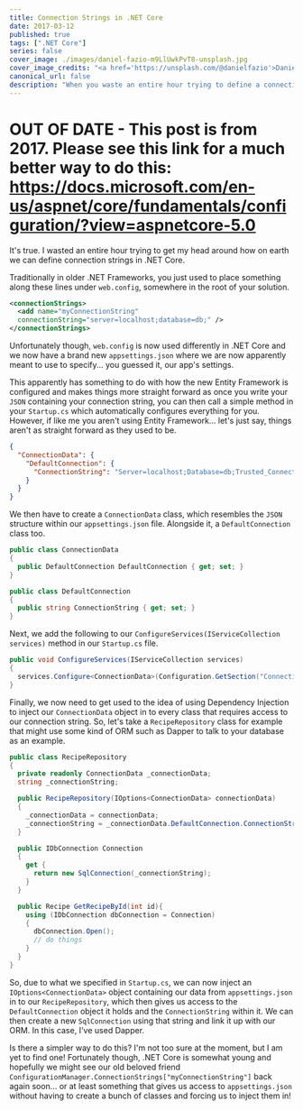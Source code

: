 ```yaml
---
title: Connection Strings in .NET Core
date: 2017-03-12
published: true
tags: [".NET Core"]
series: false
cover_image: ./images/daniel-fazio-m9LlUwkPvT8-unsplash.jpg
cover_image_credits: "<a href='https://unsplash.com/@danielfazio'>Daniel Fazio</a>"
canonical_url: false
description: "When you waste an entire hour trying to define a connection string..."
---
```

# OUT OF DATE - This post is from 2017. Please see this link for a much better way to do this: https://docs.microsoft.com/en-us/aspnet/core/fundamentals/configuration/?view=aspnetcore-5.0

It's true. I wasted an entire hour trying to get my head around how on earth we can define connection strings in .NET Core.

Traditionally in older .NET Frameworks, you just used to place something along these lines under `web.config`, somewhere in the root of your solution.

```xml
<connectionStrings>
  <add name="myConnectionString"
  connectionString="server=localhost;database=db;" />
</connectionStrings>
```

Unfortunately though, `web.config` is now used differently in .NET Core and we now have a brand new `appsettings.json` where we are now apparently meant to use to specify... you guessed it, our app's settings.

This apparently has something to do with how the new Entity Framework is configured and makes things more straight forward as once you write your `JSON` containing your connection string, you can then call a simple method in your `Startup.cs` which automatically configures everything for you. However, if like me you aren't using Entity Framework... let's just say, things aren't as straight forward as they used to be.

```json
{
  "ConnectionData": {
    "DefaultConnection": {
      "ConnectionString": "Server=localhost;Database=db;Trusted_Connection=True;"
    }
  }
}
```

We then have to create a `ConnectionData` class, which resembles the `JSON` structure within our `appsettings.json` file. Alongside it, a `DefaultConnection` class too.

```csharp
public class ConnectionData
{
  public DefaultConnection DefaultConnection { get; set; }
}

public class DefaultConnection
{
  public string ConnectionString { get; set; }
}
```

Next, we add the following to our `ConfigureServices(IServiceCollection services)` method in our `Startup.cs` file.

```csharp
public void ConfigureServices(IServiceCollection services)
{
  services.Configure<ConnectionData>(Configuration.GetSection("ConnectionData"));
}
```

Finally, we now need to get used to the idea of using Dependency Injection to inject our `ConnectionData` object in to every class that requires access to our connection string. So, let's take a `RecipeRepository` class for example that might use some kind of ORM such as Dapper to talk to your database as an example.

```csharp
public class RecipeRepository
{
  private readonly ConnectionData _connectionData;
  string _connectionString;

  public RecipeRepository(IOptions<ConnectionData> connectionData)
  {
    _connectionData = connectionData;
    _connectionString = _connectionData.DefaultConnection.ConnectionString;
  }

  public IDbConnection Connection
  {
    get {
      return new SqlConnection(_connectionString);
    }
  }

  public Recipe GetRecipeById(int id){
    using (IDbConnection dbConnection = Connection)
    {
      dbConnection.Open();
      // do things
    }
  }
}
```

So, due to what we specified in `Startup.cs`, we can now inject an `IOptions<ConnectionData>` object containing our data from `appsettings.json` in to our `RecipeRepository`, which then gives us access to the `DefaultConnection` object it holds and the `ConnectionString` within it. We can then create a new `SqlConnection` using that string and link it up with our ORM. In this case, I've used Dapper.

Is there a simpler way to do this? I'm not too sure at the moment, but I am yet to find one! Fortunately though, .NET Core is somewhat young and hopefully we might see our old beloved friend `ConfigurationManager.ConnectionStrings["myConnectionString"]` back again soon... or at least something that gives us access to `appsettings.json` without having to create a bunch of classes and forcing us to inject them in!